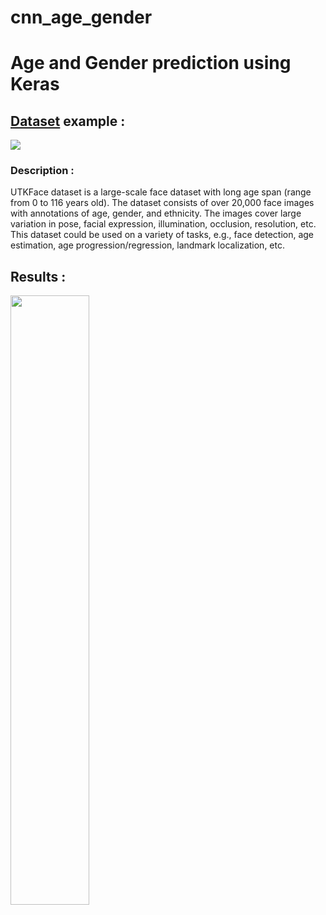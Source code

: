 # cnn_age_gender
# Age and Gender prediction using Keras 
 <h2><a href="https://www.kaggle.com/jangedoo/utkface-new">Dataset</a> example :</h2>
  <img src="utk.jpg">
 <h3>Description :</h3><p>UTKFace dataset is a large-scale face dataset with long age span (range from 0 to 116 years old). The dataset consists of over 20,000 face images with annotations of age, gender, and ethnicity. The images cover large variation in pose, facial expression, illumination, occlusion, resolution, etc. This dataset could be used on a variety of tasks, e.g., face detection, age estimation, age progression/regression, landmark localization, etc.</p>
 <h2>Results :</h2>
 <p>
 <img src="/results/zuck.jpg" with="50%" height="50%">
<!--  <img src="/results/me.jpg" with="50%" height="50%">
 <img src="/results/bill.jpg" with="50%" height="50%">
 <img src="/results/elon.png" with="50%" height="50%"> -->
  </p>

